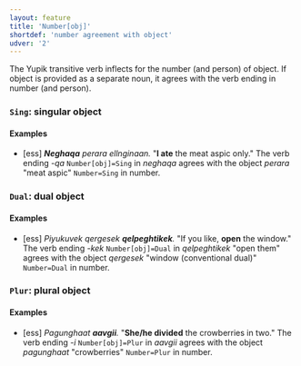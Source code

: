 ```yaml
---
layout: feature
title: 'Number[obj]'
shortdef: 'number agreement with object'
udver: '2'
---
```


The Yupik transitive verb inflects for the number (and person) of object. If object is provided as a separate noun, it agrees with the verb ending in number (and person).

### <a name="Sing">`Sing`</a>: singular object

#### Examples

* [ess] _<b>Neghaqa</b> perara ellnginaan._ "<b>I ate</b> the meat aspic only." The verb ending _-qa_ `Number[obj]=Sing` in _neghaqa_ agrees with the object _perara_ "meat aspic" `Number=Sing` in number.

### <a name="Dual">`Dual`</a>: dual object

#### Examples

* [ess] _Piyukuvek qergesek <b>qelpeghtikek</b>._ "If you like, <b>open</b> the window." The verb ending _-kek_ `Number[obj]=Dual` in _qelpeghtikek_ "open them" agrees with the object _qergesek_ "window (conventional dual)" `Number=Dual` in number.

### <a name="Plur">`Plur`</a>: plural object

#### Examples

* [ess] _Pagunghaat <b>aavgii</b>._ "<b>She/he divided</b> the crowberries in two." The verb ending _-i_ `Number[obj]=Plur` in _aavgii_ agrees with the object _pagunghaat_ "crowberries" `Number=Plur` in number.
<!-- Interlanguage links updated Po 11. listopadu 2024, 20:09:52 CET -->
